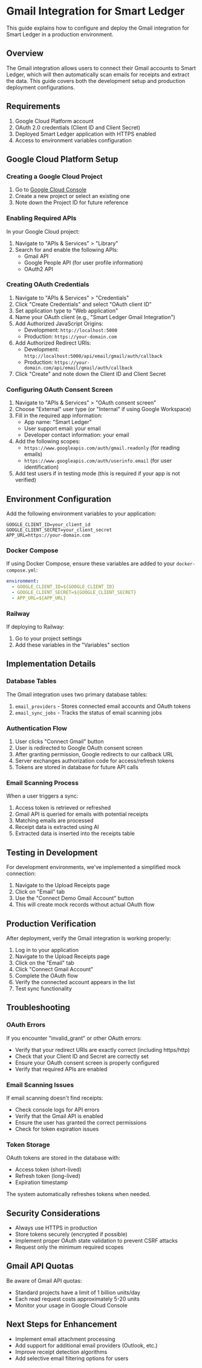 # Gmail Integration for Smart Ledger

This guide explains how to configure and deploy the Gmail integration for Smart Ledger in a production environment.

## Overview

The Gmail integration allows users to connect their Gmail accounts to Smart Ledger, which will then automatically scan emails for receipts and extract the data. This guide covers both the development setup and production deployment configurations.

## Requirements

1. Google Cloud Platform account
2. OAuth 2.0 credentials (Client ID and Client Secret)
3. Deployed Smart Ledger application with HTTPS enabled
4. Access to environment variables configuration

## Google Cloud Platform Setup

### Creating a Google Cloud Project

1. Go to [Google Cloud Console](https://console.cloud.google.com/)
2. Create a new project or select an existing one
3. Note down the Project ID for future reference

### Enabling Required APIs

In your Google Cloud project:

1. Navigate to "APIs & Services" > "Library"
2. Search for and enable the following APIs:
   - Gmail API
   - Google People API (for user profile information)
   - OAuth2 API

### Creating OAuth Credentials

1. Navigate to "APIs & Services" > "Credentials"
2. Click "Create Credentials" and select "OAuth client ID"
3. Set application type to "Web application"
4. Name your OAuth client (e.g., "Smart Ledger Gmail Integration")
5. Add Authorized JavaScript Origins:
   - Development: `http://localhost:5000`
   - Production: `https://your-domain.com`
6. Add Authorized Redirect URIs:
   - Development: `http://localhost:5000/api/email/gmail/auth/callback`
   - Production: `https://your-domain.com/api/email/gmail/auth/callback`
7. Click "Create" and note down the Client ID and Client Secret

### Configuring OAuth Consent Screen

1. Navigate to "APIs & Services" > "OAuth consent screen"
2. Choose "External" user type (or "Internal" if using Google Workspace)
3. Fill in the required app information:
   - App name: "Smart Ledger"
   - User support email: your email
   - Developer contact information: your email
4. Add the following scopes:
   - `https://www.googleapis.com/auth/gmail.readonly` (for reading emails)
   - `https://www.googleapis.com/auth/userinfo.email` (for user identification)
5. Add test users if in testing mode (this is required if your app is not verified)

## Environment Configuration

Add the following environment variables to your application:

```
GOOGLE_CLIENT_ID=your_client_id
GOOGLE_CLIENT_SECRET=your_client_secret
APP_URL=https://your-domain.com
```

### Docker Compose

If using Docker Compose, ensure these variables are added to your `docker-compose.yml`:

```yaml
environment:
  - GOOGLE_CLIENT_ID=${GOOGLE_CLIENT_ID}
  - GOOGLE_CLIENT_SECRET=${GOOGLE_CLIENT_SECRET}
  - APP_URL=${APP_URL}
```

### Railway

If deploying to Railway:
1. Go to your project settings
2. Add these variables in the "Variables" section

## Implementation Details

### Database Tables

The Gmail integration uses two primary database tables:

1. `email_providers` - Stores connected email accounts and OAuth tokens
2. `email_sync_jobs` - Tracks the status of email scanning jobs

### Authentication Flow

1. User clicks "Connect Gmail" button
2. User is redirected to Google OAuth consent screen
3. After granting permission, Google redirects to our callback URL
4. Server exchanges authorization code for access/refresh tokens
5. Tokens are stored in database for future API calls

### Email Scanning Process

When a user triggers a sync:

1. Access token is retrieved or refreshed
2. Gmail API is queried for emails with potential receipts
3. Matching emails are processed
4. Receipt data is extracted using AI
5. Extracted data is inserted into the receipts table

## Testing in Development

For development environments, we've implemented a simplified mock connection:

1. Navigate to the Upload Receipts page
2. Click on "Email" tab
3. Use the "Connect Demo Gmail Account" button
4. This will create mock records without actual OAuth flow

## Production Verification

After deployment, verify the Gmail integration is working properly:

1. Log in to your application
2. Navigate to the Upload Receipts page
3. Click on the "Email" tab
4. Click "Connect Gmail Account"
5. Complete the OAuth flow
6. Verify the connected account appears in the list
7. Test sync functionality

## Troubleshooting

### OAuth Errors

If you encounter "invalid_grant" or other OAuth errors:
- Verify that your redirect URIs are exactly correct (including https/http)
- Check that your Client ID and Secret are correctly set
- Ensure your OAuth consent screen is properly configured
- Verify that required APIs are enabled

### Email Scanning Issues

If email scanning doesn't find receipts:
- Check console logs for API errors
- Verify that the Gmail API is enabled
- Ensure the user has granted the correct permissions
- Check for token expiration issues

### Token Storage

OAuth tokens are stored in the database with:
- Access token (short-lived)
- Refresh token (long-lived)
- Expiration timestamp

The system automatically refreshes tokens when needed.

## Security Considerations

- Always use HTTPS in production
- Store tokens securely (encrypted if possible)
- Implement proper OAuth state validation to prevent CSRF attacks
- Request only the minimum required scopes

## Gmail API Quotas

Be aware of Gmail API quotas:
- Standard projects have a limit of 1 billion units/day
- Each read request costs approximately 5-20 units
- Monitor your usage in Google Cloud Console

## Next Steps for Enhancement

- Implement email attachment processing
- Add support for additional email providers (Outlook, etc.)
- Improve receipt detection algorithms
- Add selective email filtering options for users